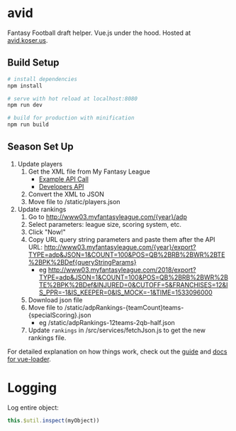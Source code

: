 # avid
Fantasy Football draft helper. Vue.js under the hood. Hosted at [avid.koser.us](http://avid.koser.us).

## Build Setup

``` bash
# install dependencies
npm install

# serve with hot reload at localhost:8080
npm run dev

# build for production with minification
npm run build
```

## Season Set Up

1. Update players
    1. Get the XML file from My Fantasy League
        - [Example API Call](https://www72.myfantasyleague.com/2018/export?TYPE=players&DETAILS=&SINCE=&PLAYERS=&JSON=0)
        - [Developers API](https://www72.myfantasyleague.com/2018/api_info?STATE=test&CMD=export&TYPE=players)
    2. Convert the XML to JSON
    3. Move file to /static/players.json
2. Update rankings
    1. Go to http://www03.myfantasyleague.com/{year}/adp
    2. Select parameters: league size, scoring system, etc.
    3. Click "Now!"
    4. Copy URL query string parameters and paste them after the API URL: http://www03.myfantasyleague.com/{year}/export?TYPE=adp&JSON=1&COUNT=100&POS=QB%2BRB%2BWR%2BTE%2BPK%2BDef{queryStringParams}
        - eg http://www03.myfantasyleague.com/2018/export?TYPE=adp&JSON=1&COUNT=100&POS=QB%2BRB%2BWR%2BTE%2BPK%2BDef&INJURED=0&CUTOFF=5&FRANCHISES=12&IS_PPR=-1&IS_KEEPER=0&IS_MOCK=-1&TIME=1533096000
    5. Download json file
    6. Move file to /static/adpRankings-{teamCount}teams-{specialScoring}.json
        - eg /static/adpRankings-12teams-2qb-half.json
    7. Update `rankings` in /src/services/fetchJson.js to get the new rankings file.




For detailed explanation on how things work, check out the [guide](http://vuejs-templates.github.io/webpack/) and [docs for vue-loader](http://vuejs.github.io/vue-loader).

# Logging

Log entire object:

``` javascript 
this.$util.inspect(myObject))
```
